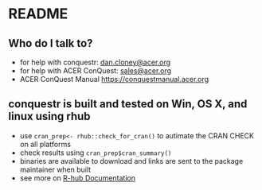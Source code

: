 # README

## Who do I talk to? 

* for help with conquestr: dan.cloney@acer.org
* for help with ACER ConQuest: sales@acer.org
* ACER ConQuest Manual https://conquestmanual.acer.org

## conquestr is built and tested on Win, OS X, and linux using rhub

* use `cran_prep<- rhub::check_for_cran()` to autimate the CRAN CHECK on all platforms
* check results using `cran_prep$cran_summary()`
* binaries are available to download and links are sent to the package maintainer when built
* see more on [R-hub Documentation](https://docs.r-hub.io)


